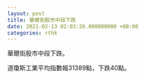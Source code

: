 ```yaml
---
layout: post
title: 華爾街股市中段下跌
date: 2021-02-13 02:03:26.000000000 +08:00
categories: rthk
---
```


華爾街股市中段下跌。

道瓊斯工業平均指數報31389點，下跌40點。
